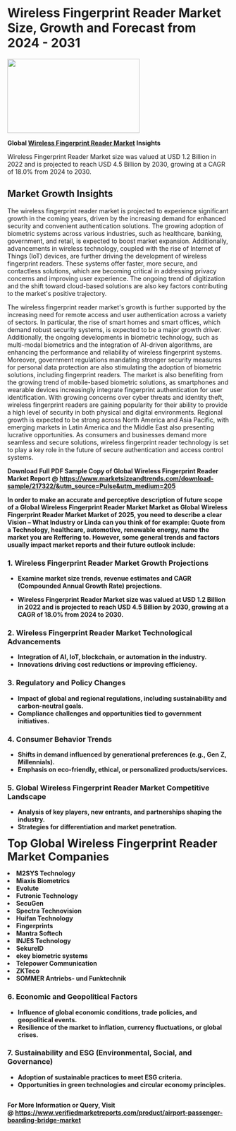 <H1>Wireless Fingerprint Reader Market Size, Growth and Forecast from 2024 - 2031</H1><img class="aligncenter size-medium wp-image-584254" src="https://thirdeyenews.in/wp-content/uploads/2024/09/Global-Market-Research-300x168.jpeg" alt="" width="300" height="168" /><p><strong>Global&nbsp;<a href="https://www.marketsizeandtrends.com/download-sample/217322/&amp;utm_source=Pulse&amp;utm_medium=205">Wireless Fingerprint Reader Market</a> Insights</strong></p><p>Wireless Fingerprint Reader Market size was valued at USD 1.2 Billion in 2022 and is projected to reach USD 4.5 Billion by 2030, growing at a CAGR of 18.0% from 2024 to 2030.</p><p><h2>Market Growth Insights</h2> <p>The wireless fingerprint reader market is projected to experience significant growth in the coming years, driven by the increasing demand for enhanced security and convenient authentication solutions. The growing adoption of biometric systems across various industries, such as healthcare, banking, government, and retail, is expected to boost market expansion. Additionally, advancements in wireless technology, coupled with the rise of Internet of Things (IoT) devices, are further driving the development of wireless fingerprint readers. These systems offer faster, more secure, and contactless solutions, which are becoming critical in addressing privacy concerns and improving user experience. The ongoing trend of digitization and the shift toward cloud-based solutions are also key factors contributing to the market's positive trajectory.</p> <p><strong></strong></p> <p>The wireless fingerprint reader market's growth is further supported by the increasing need for remote access and user authentication across a variety of sectors. In particular, the rise of smart homes and smart offices, which demand robust security systems, is expected to be a major growth driver. Additionally, the ongoing developments in biometric technology, such as multi-modal biometrics and the integration of AI-driven algorithms, are enhancing the performance and reliability of wireless fingerprint systems. Moreover, government regulations mandating stronger security measures for personal data protection are also stimulating the adoption of biometric solutions, including fingerprint readers. The market is also benefiting from the growing trend of mobile-based biometric solutions, as smartphones and wearable devices increasingly integrate fingerprint authentication for user identification. With growing concerns over cyber threats and identity theft, wireless fingerprint readers are gaining popularity for their ability to provide a high level of security in both physical and digital environments. Regional growth is expected to be strong across North America and Asia Pacific, with emerging markets in Latin America and the Middle East also presenting lucrative opportunities. As consumers and businesses demand more seamless and secure solutions, wireless fingerprint reader technology is set to play a key role in the future of secure authentication and access control systems.</p> <p><strong></p><p><span class=""><strong>Download Full PDF Sample Copy of Global Wireless Fingerprint Reader Market Report</strong> @ <a href="https://www.marketsizeandtrends.com/download-sample/217322/&amp;utm_source=Pulse&amp;utm_medium=205" target="_blank">https://www.marketsizeandtrends.com/download-sample/217322/&amp;utm_source=Pulse&amp;utm_medium=205</a></span></p><p>In order to make an accurate and perceptive description of future scope of a Global&nbsp;Wireless Fingerprint Reader Market Market as Global&nbsp;Wireless Fingerprint Reader Market Market of 2025, you need to describe a clear Vision &ndash; What Industry or Linda can you think of for example: Quote from a Technology, healthcare, automotive, renewable energy, name the market you are Reffering to. However, some general trends and factors usually impact market reports and their future outlook include:</p><h3>1.&nbsp;<strong>Wireless Fingerprint Reader Market Growth Projections</strong></h3><ul><li>Examine market size trends, revenue estimates and CAGR (Compounded Annual Growth Rate) projections.</li><li><p>Wireless Fingerprint Reader Market size was valued at USD 1.2 Billion in 2022 and is projected to reach USD 4.5 Billion by 2030, growing at a CAGR of 18.0% from 2024 to 2030.</p></li></ul><h3>2.&nbsp;<strong>Wireless Fingerprint Reader Market Technological Advancements</strong></h3><ul><li>Integration of AI, IoT, blockchain, or automation in the industry.</li><li>Innovations driving cost reductions or improving efficiency.</li></ul><h3>3.&nbsp;<strong>Regulatory and Policy Changes</strong></h3><ul><li>Impact of global and regional regulations, including sustainability and carbon-neutral goals.</li><li>Compliance challenges and opportunities tied to government initiatives.</li></ul><h3>4.&nbsp;<strong>Consumer Behavior Trends</strong></h3><ul><li>Shifts in demand influenced by generational preferences (e.g., Gen Z, Millennials).</li><li>Emphasis on eco-friendly, ethical, or personalized products/services.</li></ul><h3>5.&nbsp;<strong>Global Wireless Fingerprint Reader Market Competitive Landscape</strong></h3><ul><li>Analysis of key players, new entrants, and partnerships shaping the industry.</li><li>Strategies for differentiation and market penetration.</li></ul><p data-pm-slice="1 1 []"><span style="color: inherit; font-family: inherit; font-size: 25px;">Top Global Wireless Fingerprint Reader Market Companies</span></p><div class="" data-test-id=""><p><li>M2SYS Technology</li><li> Miaxis Biometrics</li><li> Evolute</li><li> Futronic Technology</li><li> SecuGen</li><li> Spectra Technovision</li><li> Huifan Technology</li><li> Fingerprints</li><li> Mantra Softech</li><li> INJES Technology</li><li> SekureID</li><li> ekey biometric systems</li><li> Telepower Communication</li><li> ZKTeco</li><li> SOMMER Antriebs- und Funktechnik</li></p></div><h3>6.&nbsp;<strong>Economic and Geopolitical Factors</strong></h3><ul><li>Influence of global economic conditions, trade policies, and geopolitical events.</li><li>Resilience of the market to inflation, currency fluctuations, or global crises.</li></ul><h3>7.&nbsp;<strong>Sustainability and ESG (Environmental, Social, and Governance)</strong></h3><ul><li>Adoption of sustainable practices to meet ESG criteria.</li><li>Opportunities in green technologies and circular economy principles.</li></ul><h2><strong style="font-size: 14px;">For More Information or Query, Visit @&nbsp;</strong><a style="background-color: #ffffff; font-size: 14px;" href="https://www.marketsizeandtrends.com/report/wireless-fingerprint-reader-market/" target="_blank">https://www.verifiedmarketreports.com/product/airport-passenger-boarding-bridge-market</a></h2>
